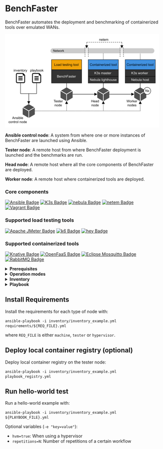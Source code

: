 # BenchFaster

BenchFaster automates the deployment and benchmarking of containerized
tools over emulated WANs. 

<img src="_img/stack.png" alt= “stack”>


**Ansible control node**: A system from where one or more instances of BenchFaster are
  launched using Ansible.

**Tester node**: A remote host from where BenchFaster deployment is launched and the
  benchmarks are run.

**Head node**: A remote host where all the core components of BenchFaster are
deployed.

**Worker node**: A remote host where containerized tools are deployed.


### Core components

[![Ansible Badge](https://img.shields.io/badge/Ansible-E00?logo=ansible&logoColor=fff&style=for-the-badge)](https://docs.ansible.com/)
[![K3s Badge](https://img.shields.io/badge/K3s-FFC61C?logo=k3s&logoColor=000&style=for-the-badge)](https://k3s.io/)
[![nebula Badge](https://img.shields.io/badge/nebula-714431?style=for-the-badge)](https://github.com/slackhq/nebula)
[![netem Badge](https://img.shields.io/badge/netem-445982?style=for-the-badge)](https://man7.org/linux/man-pages/man8/tc-netem.8.html)
[![Vagrant Badge](https://img.shields.io/badge/Vagrant-1868F2?logo=vagrant&logoColor=fff&style=for-the-badge)](https://www.vagrantup.com/)

### Supported load testing tools

[![Apache JMeter Badge](https://img.shields.io/badge/Apache%20JMeter-D22128?logo=apachejmeter&logoColor=fff&style=for-the-badge)](https://jmeter.apache.org/)
[![k6 Badge](https://img.shields.io/badge/k6-7D64FF?logo=k6&logoColor=fff&style=for-the-badge)](https://k6.io) 
[![hey Badge](https://img.shields.io/badge/hey-EEACB0?style=for-the-badge)](https://github.com/rakyll/hey)

### Supported containerized tools

[![Knative Badge](https://img.shields.io/badge/Knative-0865AD?logo=knative&logoColor=fff&style=for-the-badge)](https://knative.dev/docs/)
[![OpenFaaS Badge](https://img.shields.io/badge/OpenFaaS-3B5EE9?logo=openfaas&logoColor=fff&style=for-the-badge)](https://www.openfaas.com/)
[![Eclipse Mosquitto Badge](https://img.shields.io/badge/Eclipse%20Mosquitto-3C5280?logo=eclipsemosquitto&logoColor=fff&style=for-the-badge)](https://mosquitto.org/)
[![RabbitMQ Badge](https://img.shields.io/badge/RabbitMQ-F60?logo=rabbitmq&logoColor=fff&style=for-the-badge)](https://www.rabbitmq.com/)



<details>
<summary><b>Prerequisites</b></summary>

- Ubuntu Server 22.04 or Arch Linux in all nodes
- `ansible` installed in the control node (check Ansible node [requirements](https://docs.ansible.com/ansible/latest/installation_guide/intro_installation.html#node-requirement-summary))
- Passwordless sudo access in all nodes
- SSH key-based authentication from control node to all other nodes
- Raspberry Pis with Ubuntu Server, please check [K3s docs](https://docs.k3s.io/advanced#raspberry-pi) and enable `systemd-timesyncd.service`
</details>

<details>
<summary><b>Operation modes</b></summary>
Two operation modes are possible in BenchFaster:

- Hosts mode: Head/worker nodes are remote systems.
- Hypervisor mode: Head/worker nodes are deployed on VMs with libvirt/KVM.
</details>

<details>
<summary><b>Inventory</b></summary>

Two categories of hosts are expected in the Ansible inventory file: `machines`
and `testers`. 

Common parameters:
- `ansible_host`: Name of the host to connect from the ansible control node
- `ansible_user`: User name to connect
- `interface`: Network interface
- `arch`: amd64 or arm64

Machines:
- `headnode`: true, when the machine is the head node

Testers:
- `address_benchmark`: Name of the host where to run the benchmarks against
</details>

<details>
<summary><b>Playbook</b></summary>

Playbooks define the following variables:

**Required**

- `num_workers`: Number of workers in the cluster 
- `nebula.nebula_version`: Nebula version
- `nebula.nebula_address`: Nebula address
- `nebula.nebula_port`: Nebula port
- `k3s.k3s_version`: K3s version
- `k3s.k3s_port`: K3s port
- `netem.intra.delay`: Intra node delay in ms
- `netem.intra.variance`: Intra node delay variance in ms
- `netem.intra.loss`: Intra node loss probability in %
- `netem.tm.delay`: From tester to head node delay in ms
- `netem.tm.variance`: From tester to head node variance in ms
- `netem.tm.loss`: From tester to head node loss probability in %

**Optional**

- `knative.version`: Knative version
- `knative.port`: Knative port 
- `knative.functions`: Knative functions
- `openfaas.openfaas_version`: OpenFaaS version
- `openfaas.openfaas_port`: OpenFaaS port 
- `openfaas.openfaas_namespace`: OpenFaaS namespace for functions
- `openfaas.openfaas_functions`: List of OpenFaaS functions to deploy
- `vagrant.vm_cpu`: Number of CPUs units per VM (required only in hypervisor mode)
- `vagrant.vm_mem`: Amount of RAM per VM (required only in hypervisor mode)
- `vagrant.vm_image`: Name of the Vagrant box (required only in hypervisor mode)

</details>

## Install Requirements

Install the requirements for each type of node with:

```shell
ansible-playbook -i inventory/inventory_example.yml requirements/${REQ_FILE}.yml
```
where `REQ_FILE` is either `machine`, `tester` or `hypervisor`.

## Deploy local container registry (optional)

Deploy local container registry on the tester node:
```shell
ansible-playbook -i inventory/inventory_example.yml playbook_registry.yml
```

## Run hello-world test

Run a hello-world example with:

```shell
ansible-playbook -i inventory/inventory_example.yml ${PLAYBOOK_FILE}.yml
```
Optional variables (`-e "key=value"`):
  - `hvm=true`: When using a hypervisor
  - `repetitions=N`: Number of repetitions of a certain workflow

